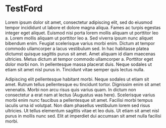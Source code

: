 # TestFord
Lorem ipsum dolor sit amet, consectetur adipiscing elit, sed do eiusmod tempor incididunt ut labore et dolore magna aliqua. Fames ac turpis egestas integer eget aliquet. Euismod nisi porta lorem mollis aliquam ut porttitor leo a. Lorem mollis aliquam ut porttitor leo a. Sed viverra ipsum nunc aliquet bibendum enim. Feugiat scelerisque varius morbi enim. Dictum at tempor commodo ullamcorper a lacus vestibulum sed. In hac habitasse platea dictumst quisque sagittis purus sit amet. Amet aliquam id diam maecenas ultricies. Metus dictum at tempor commodo ullamcorper a. Porttitor eget dolor morbi non. In pellentesque massa placerat duis. Neque sodales ut etiam sit amet nisl purus in. Tincidunt vitae semper quis lectus nulla.

Adipiscing elit pellentesque habitant morbi. Neque sodales ut etiam sit amet. Rutrum tellus pellentesque eu tincidunt tortor. Dignissim enim sit amet venenatis. Morbi non arcu risus quis varius quam. In dictum non consectetur a erat nam at lectus (Augustus was here). Scelerisque varius morbi enim nunc faucibus a pellentesque sit amet. Facilisi morbi tempus iaculis urna id volutpat. Non diam phasellus vestibulum lorem sed risus ultricies. Ut tellus elementum sagittis vitae et leo duis. Ut etiam sit amet nisl purus in mollis nunc sed. Elit at imperdiet dui accumsan sit amet nulla facilisi morbi.
